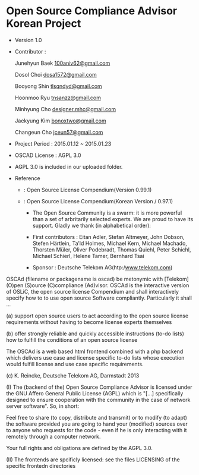 # Open Source Compliance Advisor Korean Project

* Version 1.0

* Contributor :

  Junehyun Baek <100aniv62@gmail.com> 

  Dosol Choi    <dosa1572@gmail.com> 

  Booyong Shin  <tlsqndyd@gmail.com> 

  Hoonmoo Ryu   <tnsanzz@gmail.com> 

  Minhyung Cho  <designer.mhc@gmail.com> 

  Jaekyung Kim  <bonoxtwo@gmail.com> 

  Changeun Cho  <jceun57@gmail.com> 

* Project Period : 2015.01.12 ~ 2015.01.23

* OSCAD License : AGPL 3.0

* AGPL 3.0 is included in our uploaded folder. 

* Reference 

  - : Open Source License Compendium(Version 0.99.1)

  - : Open Source License Compendium(Korean Version / 0.97.1)

	   * The Open Source Community is a swarm: it is more powerful
		 than a set of arbritarily selected experts. We are proud to have its
		 support. Gladly we thank (in alphabetical order):

  
       * First contributors : 	Eitan Adler,
								Stefan Altmeyer,
								John Dobson,
								Stefen Härtlein,
								Ta’Id Holmes,
								Michael Kern,
								Michael Machado,
								Thorsten Müler,
								Oliver Podebradt,
								Thomas Quiehl,
								Peter Schichl,
								Michael Schierl,
								Helene Tamer,
								Bernhard Tsai
		
	* Sponsor : Deutsche Telekom AG(htp:/www.telekom.com)


<Orginal>	
	
OSCAd (filename or packagename is oscad) be metonymic with [Telekom]
(O)pen (S)ource (C)compliance (Ad)visor. OSCAd is the interactive version
of OSLiC, the open source license Compendium and shall interactively specify
how to to use open source Software compliantly. Particularly it shall ...

(a) support open source users to act according to the open source license
requirements without having to become license experts themselves

(b) offer strongly reliable and quickly accessible instructions (to-do lists)
how to fulfill the conditions of an open source license

The OSCAd is a web based html frontend combined with a php backend which
delivers use case and license specific to-do lists whose execution would
fulfill license and use case specific requirements.

(c) K. Reincke, Deutsche Telekom AG, Darmstadt 2013

(I) The (backend of the) Open Source Compliance Advisor is licensed under the 
GNU Affero General Public License (AGPL) which is "[...] specifically 
designed to ensure cooperation with the community in the case of 
network server software". So, in short:

Feel free to share (to copy, distribute and transmit) or to modify (to adapt) 
the software provided you are going to hand your (modified) sources over to 
anyone who requests for the code - even if he is only interacting with it 
remotely through a computer network.

Your full rights and obligations are defined by the AGPL 3.0.

(II) The frontends are spcificly licensed: see the files LICENSING of
the specific frontedn directories
